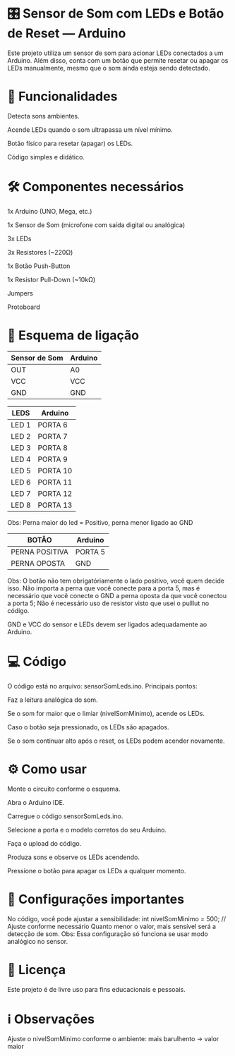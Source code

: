 # 🎛️ Sensor de Som com LEDs e Botão de Reset — Arduino
Este projeto utiliza um sensor de som para acionar LEDs conectados a um Arduino.
Além disso, conta com um botão que permite resetar ou apagar os LEDs manualmente, mesmo que o som ainda esteja sendo detectado.

# 🚀 Funcionalidades
Detecta sons ambientes.

Acende LEDs quando o som ultrapassa um nível mínimo.

Botão físico para resetar (apagar) os LEDs.

Código simples e didático.

# 🛠️ Componentes necessários
1x Arduino (UNO, Mega, etc.)

1x Sensor de Som (microfone com saída digital ou analógica)

3x LEDs

3x Resistores (~220Ω)

1x Botão Push-Button

1x Resistor Pull-Down (~10kΩ)

Jumpers

Protoboard

# 🔌 Esquema de ligação
| Sensor de Som | Arduino |
|---------------|---------|
| OUT           | A0     |
| VCC           | VCC     |
| GND           | GND       |

| LEDS  | Arduino |
|--------|---------|
| LED 1   | PORTA 6     |
| LED 2    | PORTA 7     |
| LED 3    | PORTA 8       |
| LED 4  | PORTA 9       |
| LED 5   | PORTA 10      |
| LED 6   | PORTA 11     |
| LED 7        | PORTA 12 |
|  LED 8       | PORTA 13 |

Obs: Perna maior do led = Positivo, perna menor ligado ao GND

| BOTÃO  | Arduino |
|--------|---------|
| PERNA POSITIVA   | PORTA 5     |
| PERNA OPOSTA    | GND     |

Obs: O botão não tem obrigatóriamente o lado positivo, você quem decide isso. Não importa a perna que você conecte para a porta 5, mas é necessário que você conecte o GND a perna oposta da que você conectou a porta 5; Não é necessário uso de resistor visto que usei o pulllut no código.

GND e VCC do sensor e LEDs devem ser ligados adequadamente ao Arduino.

# 💻 Código
O código está no arquivo: sensorSomLeds.ino.
Principais pontos:

Faz a leitura analógica do som.

Se o som for maior que o limiar (nivelSomMinimo), acende os LEDs.

Caso o botão seja pressionado, os LEDs são apagados.

Se o som continuar alto após o reset, os LEDs podem acender novamente.

# ⚙️ Como usar
Monte o circuito conforme o esquema.

Abra o Arduino IDE.

Carregue o código sensorSomLeds.ino.

Selecione a porta e o modelo corretos do seu Arduino.

Faça o upload do código.

Produza sons e observe os LEDs acendendo.

Pressione o botão para apagar os LEDs a qualquer momento.

# 📝 Configurações importantes
No código, você pode ajustar a sensibilidade:
int nivelSomMinimo = 500; // Ajuste conforme necessário
Quanto menor o valor, mais sensível será a detecção de som.
Obs: Essa configuração só funciona se usar modo analógico no sensor.

# 📄 Licença
Este projeto é de livre uso para fins educacionais e pessoais.

# ℹ️ Observações
Ajuste o nivelSomMinimo conforme o ambiente: mais barulhento → valor maior
